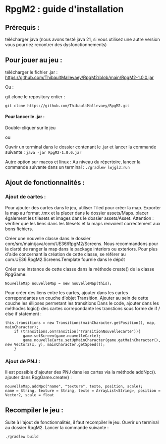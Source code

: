 # RpgM2 : guide d'installation 

## Prérequis : 

télécharger java (nous avons testé java 21, si vous utilisez une autre version vous pourriez recontrer des dysfonctionnements)


## Pour jouer au jeu : 

télécharger le fichier .jar : https://github.com/ThibaultMallevaey/RpgM2/blob/main/RpgM2-1.0.0.jar

Ou : 

git clone le repository entier : 
```
git clone https://github.com/ThibaultMallevaey/RpgM2.git
```

#### Pour lancer le .jar : 

Double-cliquer sur le jeu 

ou 

Ouvrir un terminal dans le dossier contenant le .jar et lancer la commande suivante :
	```
	java -jar RpgM2-1.0.0.jar
	```

Autre option sur macos et linux : 
Au niveau du répertoire, lancer la commande suivante dans un terminal : 
`./gradlew lwjgl3:run`


## Ajout de fonctionnalités : 

### Ajout de cartes : 
Pour ajouter des cartes dans le jeu, utiliser Tiled pour créer la map. Exporter la map au format .tmx et la placer dans le dossier assets/Maps. placer également les tilesets et images dans le dossier assets/Asset. Attention : vérifier que les liens dans les tilesets et la maps renvoient correctement aux bons fichiers. 

Créer une nouvelle classe dans le dossier core/src/main/java/com/UE36/RpgM2/Screens. Nous recommandons pour la clarté 
de ranger la map dans le package interiors ou exteriors. Pour plus d'aide concernant la création de cette classe, se 
référer au com.UE36.RpgM2.Screens.Template fournie dans le dépôt 

Créer une instance de cette classe dans la méthode create() de la classe RpgGame: 
```
NouvelleMap nouvelleMap = new nouvelleMap(this);
```

Pour créer des liens entre les cartes, ajouter dans les cartes correpondantes un couche d'objet Transition. 
Ajouter au sein de cette couche les éllipses permetant les transitions
Dans le code, ajouter dans les méthodes logic() des cartes correpondante les transtions sous forme de if / else if statement :
```
this.transitions = new Transitions(mainCharacter.getPosition(), map, mainCharacter);
    if (transitions.onTransition("TransitionNouvelleCarte")){
        game.setScreen(game.nouvelleCarte);
        game.nouvelleCarte.setUpMainCharacter(game.getMainCharacter(), new Vector2(x, y), mainCharacter.getSpeed());
    }
```

### Ajout de PNJ : 
Il est possible d'ajouter des PNJ dans les cartes via la méthode addNpc(). 
ajouter dans RpgGame.create() : 
```
nouvelleMap.addNpc("name", "texture", texte, position, scale);
name = String, texture = String, texte = ArrayList<String>, position = Vector2, scale = float
```

## Recompiler le jeu : 
Suite à l'ajout de fonctionnalités, il faut recompiler le jeu. 
Ouvrir un terminal au dossier RpgM2. Lancer la commande suivante : 
```
./gradlew build
```








